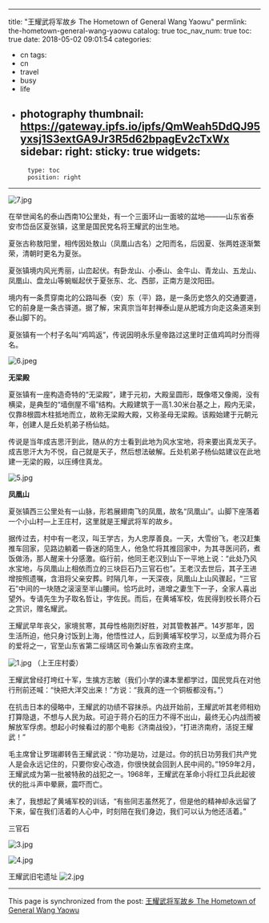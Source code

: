 
---
title: "王耀武将军故乡 The Hometown of General Wang Yaowu"
permlink: the-hometown-general-wang-yaowu
catalog: true
toc_nav_num: true
toc: true
date: 2018-05-02 09:01:54
categories:
- cn
tags:
- cn
- travel
- busy
- life
- photography
thumbnail: https://gateway.ipfs.io/ipfs/QmWeah5DdQJ95yxsj1S3extGA9Jr3R5d62bpagEv2cTxWx
sidebar:
    right:
        sticky: true
widgets:
    -
        type: toc
        position: right
---


![7.jpg](https://gateway.ipfs.io/ipfs/QmWeah5DdQJ95yxsj1S3extGA9Jr3R5d62bpagEv2cTxWx)



在举世闻名的泰山西南10公里处，有一个三面环山一面坡的盆地———山东省泰安市岱岳区夏张镇，这里是国民党名将王耀武的出生地。

夏张古称敖阳里，相传因处敖山（凤凰山古名）之阳而名，后因夏、张两姓逐渐繁荣，清朝时更名为夏张。

夏张镇境内风光秀丽，山峦起伏。有卧龙山、小泰山、金牛山、青龙山、五龙山、凤凰山、盘龙山等蜿蜒起伏于夏张东、北、西部，正南方是汶阳田。

境内有一条贯穿南北的公路叫泰（安）东（平）路，是一条历史悠久的交通要道，它的前身是一条古驿道。据了解，宋真宗当年封禅泰山是从肥城方向走这条道来到泰山脚下的。

夏张镇有一个村子名叫“鸡鸣返”，传说因明永乐皇帝路过这里时正值鸡鸣时分而得名。

![6.jpeg](https://gateway.ipfs.io/ipfs/QmW82SfDMLXFyMXBFqffkDNomMaqu2zRECrrRMYHYWx6si)


**无梁殿**

夏张镇有一座构造奇特的“无梁殿”，建于元初，大殿呈圆形，既像塔又像阁，没有横梁，是典型的“墙倒屋不塌”结构。大殿建筑于一高1.30米台基之上，殿内无梁，仅靠8根圆木柱抵地而立，故称无梁殿大殿，又称圣母无梁殿。该殿始建于元朝元年，创建人是丘处机弟子杨仙姑。

传说是当年成吉思汗到此，随从的方士看到此地为风水宝地，将来要出真龙天子。成吉思汗大为不悦，自己就是天子，然后想法破解。丘处机弟子杨仙姑建议在此地建一无梁的殿，以压缚住真龙。

![5.jpg](https://gateway.ipfs.io/ipfs/QmaiomC88CEur8PScddzj4d3D8xPqn3AFw8qfCvWWfTcAf)

**凤凰山**

夏张镇西三公里处有一山脉，形若展翅南飞的凤凰，故名“凤凰山”。山脚下座落着一个小山村—上王庄村，这里就是王耀武将军的故乡。

据传过去，村中有一老汉，叫王学古，为人忠厚善良。一天，大雪纷飞，老汉赶集推车回家，见路边躺着一昏迷的陌生人，他急忙将其推回家中，为其寻医问药，煮饭做汤，那人醒来十分感激。临行前，他同王老汉到山下一平地上说：“此处乃风水宝地，与凤凰山上相依而立的三块巨石乃三官石也”。王老汉去世后，其子王进增按照遗嘱，含泪将父亲安葬。时隔几年，一天深夜，凤凰山上山风骤起，“三官石”中间的一块随之滚滚至半山腰间。恰巧此时，进增之妻生下一子，全家人喜出望外。专请先生为子取名哲让，字佐民。而后，在黄埔军校，佐民得到校长蒋介石之赏识，赠名耀武。

王耀武早年丧父，家境贫寒，其母性格刚烈好胜，对其管教甚严。14岁那年，因生活所迫，他只身讨饭到上海，他悟性过人，后到黄埔军校学习，以至成为蒋介石的爱将之一，官至山东省第二绥靖区司令兼山东省政府主席。

![1.jpg](https://gateway.ipfs.io/ipfs/Qma1N6zpVs1jHvHHfJwQCx3LMy74eTZTCHRnqjZfYnAsW2)
（上王庄村委）

王耀武曾经打垮红十军，生擒方志敏（我们小学的课本里都学过，国民党兵在对他行刑前还喊：“快把大洋交出来！”方说：“我真的连一个铜板都没有。”）

在抗击日本的侵略中，王耀武的功绩不容抹杀。内战开始前，王耀武听其老师相劝打算隐退，不想与人民为敌。可迫于蒋介石的压力不得不出山，最终无心内战而被解放军俘虏。想起小时候看过的那个电影《济南战役》，“打进济南府，活捉王耀武！”

毛主席曾让罗瑞卿转告王耀武说：“你功是功，过是过。你的抗日功劳我们共产党人是会永远记住的，只要你安心改造，你很快就会回到人民中间的。”1959年2月，王耀武成为第一批被特赦的战犯之一。1968年，王耀武在革命小将红卫兵此起彼伏的批斗声中晕厥，震吓而亡。

未了，我想起了黄埔军校的训话，“有些同志虽然死了，但是他的精神却永远留了下来，留在我们活着的人心中，时刻陪在我们身边，我们可以认为他还活着。”

三官石

![3.jpg](https://gateway.ipfs.io/ipfs/QmQv9vqPfCE194nVGa1FPTS61DLXfVXmpgRPqGFNCAfYPg)

![4.jpg](https://gateway.ipfs.io/ipfs/QmQaoYecERZdW2s3ad8HzemNZtL8csMxWUAbposgVBncWG)

王耀武旧宅遗址
![2.jpg](https://gateway.ipfs.io/ipfs/QmaYyEXnAkigTzaVKGdANMS6enGcVwFuw9ZCPkF7XBpx2i)

- - -

This page is synchronized from the post: [王耀武将军故乡 The Hometown of General Wang Yaowu](https://steemit.com/@bring/the-hometown-general-wang-yaowu)
